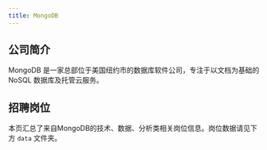 ```yaml
---
title: MongoDB
---
```


## 公司简介
MongoDB 是一家总部位于美国纽约市的数据库软件公司，专注于以文档为基础的 NoSQL 数据库及托管云服务。

## 招聘岗位
本页汇总了来自MongoDB的技术、数据、分析类相关岗位信息。岗位数据请见下方 `data` 文件夹。